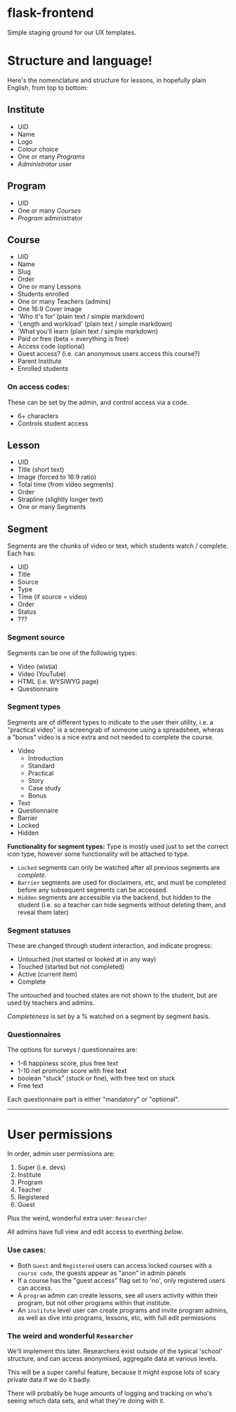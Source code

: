# flask-frontend

Simple staging ground for our UX templates.


# Structure and language!

Here's the nomenclature and structure for lessons, in hopefully plain English, from top to bottom:

## Institute

* UID
* Name
* Logo
* Colour choice
* One or many *Programs*
* *Administrator* user

## Program

* UID
* One or many *Courses*
* *Program* administrator

## Course

* UID
* Name
* Slug
* Order
* One or many Lessons
* Students enrolled
* One or many Teachers (admins)
* One 16:9 Cover image
* 'Who it's for' (plain text / simple markdown)
* 'Length and workload' (plain text / simple markdown)
* 'What you'll learn (plain text / simple markdown)
* Paid or free (beta = everything is free)
* Access code (optional)
* Guest access? (i.e. can anonymous users access this course?)
* Parent Institute
* Enrolled students

### On access codes:

These can be set by the admin, and control access via a code.

* 6+ characters
* Controls student access

## Lesson

* UID
* Title (short text)
* Image (forced to 16:9 ratio)
* Total time (from video segments)
* Order
* Strapline (slightly longer text)
* One or many Segments

## Segment

Segments are the chunks of video or text, which students watch / complete. Each has:

* UID
* Title
* Source
* Type
* Time (if source = video)
* Order
* Status
* ???

### Segment source

Segments can be one of the following types:

* Video (wistia)
* Video (YouTube)
* HTML (i.e. WYSIWYG page)
* Questionnaire

### Segment types

Segments are of different types to indicate to the user their utility, i.e. a "practical video" is a screengrab of someone using a spreadsheet, wheras a "bonus" video is a nice extra and not needed to complete the course.

* Video
	* Introduction
	* Standard
	* Practical
	* Story
	* Case study
	* Bonus
* Text
* Questionnaire
* Barrier
* Locked
* Hidden

**Functionality for segment types:** Type is mostly used just to set the correct icon type, however some functionality will be attached to type.

* `Locked` segments can only be watched after all previous segments are *complete*.
* `Barrier` segments are used for disclaimers, etc, and must be completed before any subsequent segments can be accessed.
* `Hidden` segments are accessible via the backend, but hidden to the student (i.e. so a teacher can hide segments without deleting them, and reveal them later)


### Segment statuses

These are changed through student interaction, and indicate progress:

* Untouched (not started or looked at in any way)
* Touched (started but not completed)
* Active (current item)
* Complete

The untouched and touched states are not shown to the student, but are used by teachers and admins.

*Completeness* is set by a % watched on a segment by segment basis.


### Questionnaires

The options for surveys / questionnaires are:

* 1-6 happiness score, plus free text
* 1-10 net promoter score with free text
* boolean "stuck" (stuck or fine), with free text on stuck
* Free text

Each questionnaire part is either "mandatory" or "optional".

---

# User permissions

In order, admin user permissions are:

1) Super (i.e. devs)
2) Institute
3) Program
4) Teacher
5) Registered
6) Guest

Plus the weird, wonderful extra user: `Researcher`

All admins have full view and edit access to everthing *below*.

### Use cases:

* Both `Guest` and `Registered` users can access locked courses with a `course code`, the guests appear as "anon" in admin panels
* If a course has the "guest access" flag set to 'no', only registered users can access.
* A `program` admin can create lessons, see all users activity within their program, but not other programs within that institute.
* An `institute` level user can create programs and invite program admins, as well as dive into programs, lessons, etc, with full edit permissions

### The weird and wonderful `Researcher` 

We'll implement this later. Researchers exist outside of the typical 'school' structure, and can access anonymised, aggregate data at various levels.

This will be a super careful feature, because it might expose lots of scary private data if we do it badly. 

There will probably be huge amounts of logging and tracking on who's seeing which data sets, and what they're doing with it.